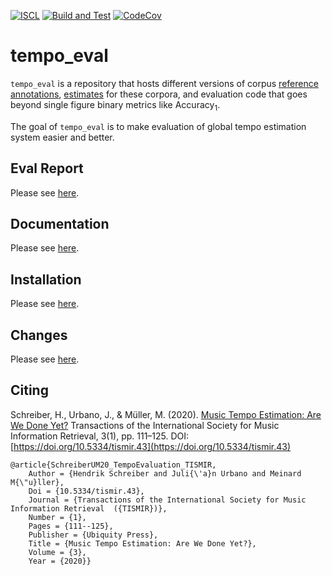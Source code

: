 [![ISCL](https://img.shields.io/badge/License-ISC-blue.svg)](https://opensource.org/licenses/ISC)
[![Build and Test](https://github.com/tempoeval/tempo_eval/workflows/Build%20and%20Test/badge.svg)](https://github.com/tempoeval/tempo_eval/actions)
[![CodeCov](https://codecov.io/gh/tempoeval/tempo_eval/branch/dev/graph/badge.svg?token=H98FM0SKQL)](https://github.com/tempoeval/tempo_eval)

tempo_eval
==========

`tempo_eval` is a repository that hosts different versions of corpus
[reference annotations](annotations/references), [estimates](annotations/estimates)
for these corpora, and evaluation code that goes beyond single figure
binary metrics like Accuracy<sub>1</sub>.

The goal of `tempo_eval` is to make evaluation of global tempo estimation system easier and better.

Eval Report
-----------

Please see [here](https://tempoeval.github.io/tempo_eval_report/index.html).


Documentation
-------------

Please see [here](https://tempoeval.github.io/tempo_eval/index.html).


Installation
------------

Please see [here](https://tempoeval.github.io/tempo_eval/install.html).


Changes
-------

Please see [here](https://tempoeval.github.io/tempo_eval/changes.html).


Citing
------

Schreiber, H., Urbano, J., & Müller, M. (2020).
[Music Tempo Estimation: Are We Done Yet?](https://transactions.ismir.net/articles/10.5334/tismir.43/galley/52/download/)
Transactions of the International Society for Music Information Retrieval, 3(1),
pp. 111–125. DOI: [https://doi.org/10.5334/tismir.43](https://doi.org/10.5334/tismir.43)  

```
@article{SchreiberUM20_TempoEvaluation_TISMIR,
	Author = {Hendrik Schreiber and Juli{\'a}n Urbano and Meinard M{\"u}ller},
	Doi = {10.5334/tismir.43},
	Journal = {Transactions of the International Society for Music Information Retrieval  ({TISMIR})},
	Number = {1},
	Pages = {111--125},
	Publisher = {Ubiquity Press},
	Title = {Music Tempo Estimation: Are We Done Yet?},
	Volume = {3},
	Year = {2020}}
```